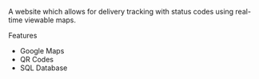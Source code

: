 A website which allows for delivery tracking with status codes using real-time viewable maps.

Features
- Google Maps
- QR Codes
- SQL Database
